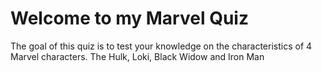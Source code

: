 # Welcome to my Marvel Quiz
The goal of this quiz is to test your knowledge on the characteristics of 4 Marvel characters. The Hulk, Loki, Black Widow and Iron Man
